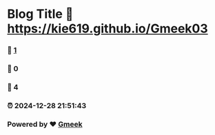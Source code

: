 # Blog Title :link: https://kie619.github.io/Gmeek03 
### :page_facing_up: [1](https://kie619.github.io/Gmeek03/tag.html) 
### :speech_balloon: 0 
### :hibiscus: 4 
### :alarm_clock: 2024-12-28 21:51:43 
### Powered by :heart: [Gmeek](https://github.com/Meekdai/Gmeek)
